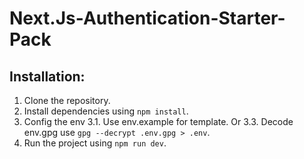 # Next.Js-Authentication-Starter-Pack

## Installation:

1. Clone the repository.
2. Install dependencies using `npm install`.
3. Config the env 
3.1. Use env.example for template. Or
3.3. Decode env.gpg use `gpg --decrypt .env.gpg > .env`.
4. Run the project using `npm run dev`.
